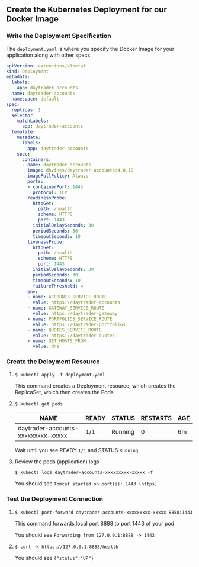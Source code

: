     
## Create the Kubernetes Deployment for our Docker Image


### Write the Deployment Specification

The `deployment.yaml` is where you specify the Docker Image for your application along with other specs
    
```yaml
apiVersion: extensions/v1beta1
kind: Deployment
metadata:
  labels:
    app: daytrader-accounts
  name: daytrader-accounts
  namespace: default
spec:
  replicas: 1
  selector:
    matchLabels:
      app: daytrader-accounts
  template:
    metadata:
      labels:
        app: daytrader-accounts
    spec:
      containers:
      - name: daytrader-accounts
        image: dhvines/daytrader-accounts:4.0.18
        imagePullPolicy: Always
        ports:
        - containerPort: 1443
          protocol: TCP
        readinessProbe:  
          httpGet:
            path: /health
            scheme: HTTPS
            port: 1443
          initialDelaySeconds: 30
          periodSeconds: 30
          timeoutSeconds: 10
        livenessProbe:  
          httpGet:
            path: /health
            scheme: HTTPS
            port: 1443
          initialDelaySeconds: 30
          periodSeconds: 30
          timeoutSeconds: 10
          failureThreshold: 4
        env:
        - name: ACCOUNTS_SERVICE_ROUTE
          value: https://daytrader-accounts
        - name: GATEWAY_SERVICE_ROUTE
          value: https://daytrader-gateway
        - name: PORTFOLIOS_SERVICE_ROUTE
          value: https://daytrader-portfolios
        - name: QUOTES_SERVICE_ROUTE
          value: https://daytrader-quotes
        - name: GET_HOSTS_FROM
          value: dns
```
### Create the Deloyment Resource

1.  `$ kubectl apply -f deployment.yaml`

    This command creates a Deployment resource, which creates the ReplicaSet, which then creates the Pods
    
2.  `$ kubectl get pods`
    
    NAME | READY | STATUS | RESTARTS | AGE
    ---- | ----- | ------ | -------- | ---
    daytrader-accounts-xxxxxxxxx-xxxxx | 1/1 | Running | 0 | 6m
    
    Wait until you see READY `1/1` and STATUS `Running`
              
3.  Review the pods (application) logs
        
    `$ kubectl logs daytrader-accounts-xxxxxxxxx-xxxxx -f`
    
    You should see `Tomcat started on port(s): 1443 (https)`
    
### Test the Deployment Connection
        
1.  `$ kubectl port-forward daytrader-accounts-xxxxxxxxx-xxxxx 8888:1443`
    
    This command forwards local port 8888 to port 1443 of your pod
       
    You should see `Forwarding from 127.0.0.1:8888 -> 1443`
       
2.  `$ curl -k https://127.0.0.1:8888/health`

    You should see `{"status":"UP"}` 



